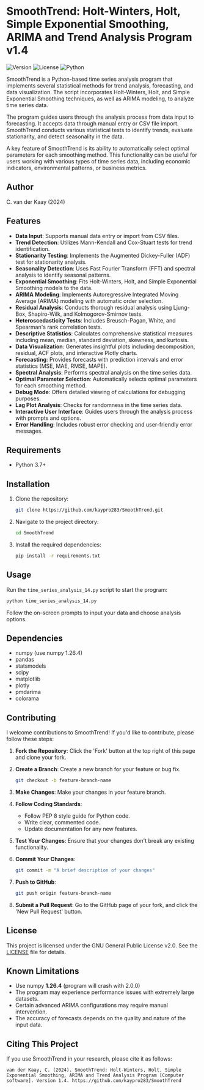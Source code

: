 # SmoothTrend: Holt-Winters, Holt, Simple Exponential Smoothing, ARIMA and Trend Analysis Program v1.4

![Version](https://img.shields.io/badge/version-1.4-blue.svg)
![License](https://img.shields.io/badge/license-GPL--2.0-green.svg)
![Python](https://img.shields.io/badge/python-3.7%2B-blue.svg)

SmoothTrend is a Python-based time series analysis program that implements several statistical methods for trend analysis, forecasting, and data visualization. The script incorporates Holt-Winters, Holt, and Simple Exponential Smoothing techniques, as well as ARIMA modeling, to analyze time series data.

The program guides users through the analysis process from data input to forecasting. It accepts data through manual entry or CSV file import. SmoothTrend conducts various statistical tests to identify trends, evaluate stationarity, and detect seasonality in the data.

A key feature of SmoothTrend is its ability to automatically select optimal parameters for each smoothing method. This functionality can be useful for users working with various types of time series data, including economic indicators, environmental patterns, or business metrics.


## Author
C. van der Kaay (2024)


## Features

- **Data Input**: Supports manual data entry or import from CSV files.
- **Trend Detection**: Utilizes Mann-Kendall and Cox-Stuart tests for trend identification.
- **Stationarity Testing**: Implements the Augmented Dickey-Fuller (ADF) test for stationarity analysis.
- **Seasonality Detection**: Uses Fast Fourier Transform (FFT) and spectral analysis to identify seasonal patterns.
- **Exponential Smoothing**: Fits Holt-Winters, Holt, and Simple Exponential Smoothing models to the data.
- **ARIMA Modeling**: Implements Autoregressive Integrated Moving Average (ARIMA) modeling with automatic order selection.
- **Residual Analysis**: Conducts thorough residual analysis using Ljung-Box, Shapiro-Wilk, and Kolmogorov-Smirnov tests.
- **Heteroscedasticity Tests**: Includes Breusch-Pagan, White, and Spearman's rank correlation tests.
- **Descriptive Statistics**: Calculates comprehensive statistical measures including mean, median, standard deviation, skewness, and kurtosis.
- **Data Visualization**: Generates insightful plots including decomposition, residual, ACF plots, and interactive Plotly charts.
- **Forecasting**: Provides forecasts with prediction intervals and error statistics (MSE, MAE, RMSE, MAPE).
- **Spectral Analysis**: Performs spectral analysis on the time series data.
- **Optimal Parameter Selection**: Automatically selects optimal parameters for each smoothing method.
- **Debug Mode**: Offers detailed viewing of calculations for debugging purposes.
- **Lag Plot Analysis**: Checks for randomness in the time series data.
- **Interactive User Interface**: Guides users through the analysis process with prompts and options.
- **Error Handling**: Includes robust error checking and user-friendly error messages.


## Requirements
- Python 3.7+


## Installation
1. Clone the repository:
    ```bash
    git clone https://github.com/kaypro283/SmoothTrend.git
    ```
2. Navigate to the project directory:
    ```bash
    cd SmoothTrend
    ```
3. Install the required dependencies:
    ```bash
    pip install -r requirements.txt
    ```


## Usage
Run the `time_series_analysis_14.py` script to start the program:
```bash
python time_series_analysis_14.py
```

Follow the on-screen prompts to input your data and choose analysis options.


## Dependencies
- numpy (use numpy 1.26.4)  
- pandas
- statsmodels
- scipy
- matplotlib
- plotly
- pmdarima
- colorama


## Contributing

I welcome contributions to SmoothTrend! If you'd like to contribute, please follow these steps:

1. **Fork the Repository**: Click the 'Fork' button at the top right of this page and clone your fork.

2. **Create a Branch**: Create a new branch for your feature or bug fix.
   ```bash
   git checkout -b feature-branch-name
   ```

3. **Make Changes**: Make your changes in your feature branch.

4. **Follow Coding Standards**: 
   - Follow PEP 8 style guide for Python code.
   - Write clear, commented code.
   - Update documentation for any new features.

5. **Test Your Changes**: Ensure that your changes don't break any existing functionality.

6. **Commit Your Changes**: 
   ```bash
   git commit -m "A brief description of your changes"
   ```

7. **Push to GitHub**: 
   ```bash
   git push origin feature-branch-name
   ```

8. **Submit a Pull Request**: Go to the GitHub page of your fork, and click the 'New Pull Request' button.


## License
This project is licensed under the GNU General Public License v2.0. See the [LICENSE](LICENSE) file for details.


## Known Limitations
- Use numpy **1.26.4** (program will crash with 2.0.0) 
- The program may experience performance issues with extremely large datasets.
- Certain advanced ARIMA configurations may require manual intervention.
- The accuracy of forecasts depends on the quality and nature of the input data.


## Citing This Project
If you use SmoothTrend in your research, please cite it as follows:

```
van der Kaay, C. (2024). SmoothTrend: Holt-Winters, Holt, Simple Exponential Smoothing, ARIMA and Trend Analysis Program [Computer software]. Version 1.4. https://github.com/kaypro283/SmoothTrend
```
